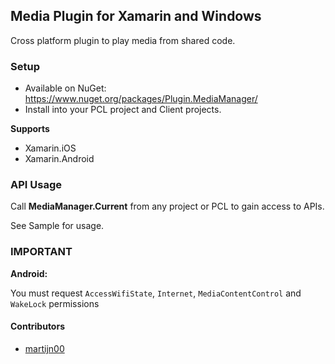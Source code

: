 ## Media Plugin for Xamarin and Windows

Cross platform plugin to play media from shared code.

### Setup
* Available on NuGet: https://www.nuget.org/packages/Plugin.MediaManager/
* Install into your PCL project and Client projects.

**Supports**
* Xamarin.iOS
* Xamarin.Android


### API Usage

Call **MediaManager.Current** from any project or PCL to gain access to APIs.

See Sample for usage.

### **IMPORTANT**
**Android:**

You must request `AccessWifiState`, `Internet`, `MediaContentControl` and `WakeLock` permissions


#### Contributors
* [martijn00](https://github.com/martijn00)
